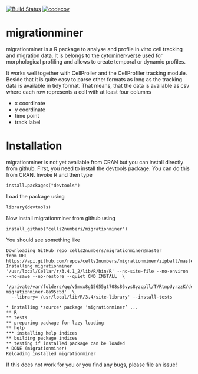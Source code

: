[![Build Status](https://travis-ci.org/cells2numbers/migrationminer.svg?branch=master)](https://travis-ci.org/cells2numbers/migrationminer) 
[![codecov](https://codecov.io/gh/cells2numbers/migrationminer/branch/master/graph/badge.svg)](https://codecov.io/gh/cells2numbers/migrationminer)

# migrationminer
migrationminer is a R package to analyse and profile in vitro cell tracking and migration data. It is belongs to the [cytominer-verse](https://github.com/cytomining/) used for morphological profiling and allows to create temporal or dynamic profiles. 

It works well together with CellProiler and the CellProfiler tracking module. Beside that it is quite easy to parse other formats as long as the tracking data is available in tidy format. That means, that the data is available as csv where each row represents a cell with at least four columns
* x coordinate  
* y coordinate 
* time point 
* track label

# Installation 
migrationminer is not yet available from CRAN but you can install directly from github. First, you need to install the devtools package. You can do this from CRAN. Invoke R and then type

```
install.packages("devtools")
```

Load the package using 

```
library(devtools)
```
Now install migrationminer from github using
```
install_github("cells2numbers/migrationminer")
```

You should see something like 
```
Downloading GitHub repo cells2numbers/migrationminer@master
from URL https://api.github.com/repos/cells2numbers/migrationminer/zipball/master
Installing migrationminer
'/usr/local/Cellar/r/3.4.1_2/lib/R/bin/R' --no-site-file --no-environ --no-save --no-restore --quiet CMD INSTALL  \
  '/private/var/folders/qq/v5mwx8g15655gt708s86vys8yzcpll/T/RtmpUyrzzK/devtoolse7f945c7b360/cells2numbers-migrationminer-8a95c5d'  \
  --library='/usr/local/lib/R/3.4/site-library' --install-tests 

* installing *source* package ‘migrationminer’ ...
** R
** tests
** preparing package for lazy loading
** help
*** installing help indices
** building package indices
** testing if installed package can be loaded
* DONE (migrationminer)
Reloading installed migrationminer
```

If this does not work for you or you find any bugs, please file an issue! 
